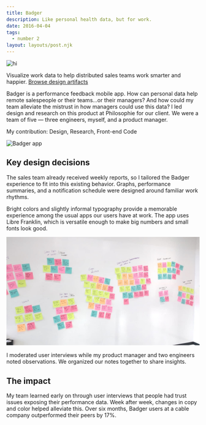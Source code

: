 ```yaml
---
title: Badger
description: Like personal health data, but for work.
date: 2016-04-04
tags:
  - number 2
layout: layouts/post.njk
---
```


![hi](../../img/badger-research.jpg)

Visualize work data to help distributed sales teams work smarter and happier.
<a href='http://bit.ly/pwc-badger-google-photos'>Browse design artifacts</a>

Badger is a performance feedback mobile app. How can personal data help remote salespeople or their teams...or their managers? And how could my team alleviate the mistrust in how managers could use this data? I led design and research on this product at Philosophie for our client. We were a team of five — three engineers, myself, and a product manager.

My contribution: Design, Research, Front-end Code

<img className='img-full' src='portfolio/badger-screenshot.png' alt='Badger app'/>

## Key design decisions
The sales team already received weekly reports, so I tailored the Badger experience to fit into this existing behavior. Graphs, performance summaries, and a notification schedule were designed around familiar work rhythms.

Bright colors and slightly informal typography provide a memorable experience among the usual apps our users have at work. The app uses Libre Franklin, which is versatile enough to make big numbers and small fonts look good.

<a className='img-link' href='http://bit.ly/pwc-badger-google-photos'>
  <img className='img-full' src='./img/badger-research.jpg' alt='Sticky notes with research notes organized'/>
</a>

I moderated user interviews while my product manager and two engineers noted observations. We organized our notes together to share insights.

## The impact
My team learned early on through user interviews that people had trust issues exposing their performance data. Week after week, changes in copy and color helped alleviate this. Over six months, Badger users at a cable company outperformed their peers by 17%.
